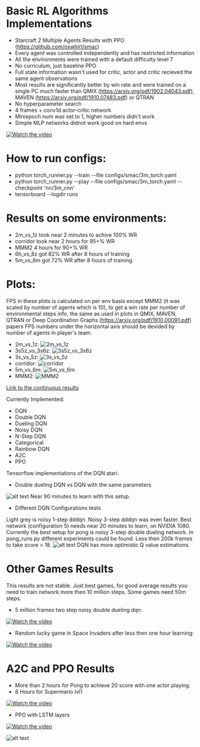 # Basic RL Algorithms Implementations
* Starcraft 2 Multiple Agents Results with PPO (https://github.com/oxwhirl/smac)
* Every agent was controlled independently and has restricted information
* All the environments were trained with a default difficulty level 7
* No curriculum, just baseline PPO
* Full state information wasn't used for critic, actor and critic recieved the same agent observations
* Most results are significantly better by win rate and were trained on a single PC much faster than QMIX (https://arxiv.org/pdf/1902.04043.pdf), MAVEN (https://arxiv.org/pdf/1910.07483.pdf) or QTRAN
* No hyperparameter search
* 4 frames + conv1d actor-critic network
* Miniepoch num was set to 1, higher numbers didn't work
* Simple MLP networks didnot work good on hard envs

[![Watch the video](https://github.com/Denys88/dqn_atari/blob/master/pictures/smac/mmm2.gif)](https://www.youtube.com/watch?v=F_IfFz-s-iQ)

# How to run configs:
* python torch_runner.py --train --file configs/smac/3m_torch.yaml
* python torch_runner.py --play --file configs/smac/3m_torch.yaml --checkpoint 'nn/3m_cnn'
* tensorboard --logdir runs
# Results on some environments:
* 2m_vs_1z took near 2 minutes to achive 100% WR
* corridor took near 2 hours for 95+% WR
* MMM2 4 hours for 90+% WR
* 6h_vs_8z got 82% WR after 8 hours of training
* 5m_vs_6m got 72% WR after 8 hours of training

# Plots:
FPS in these plots is calculated on per env basis except MMM2 (it was scaled by number of agents which is 10), to get a win rate per number of environmental steps info, the same as used in plots in QMIX, MAVEN, QTRAN or Deep Coordination Graphs (https://arxiv.org/pdf/1910.00091.pdf) papers FPS numbers under the horizontal axis should be devided by number of agents in player's team.

* 2m_vs_1z:
![2m_vs_1z](https://github.com/Denys88/dqn_atari/blob/master/pictures/smac/2m_vs_1z.png)
* 3s5z_vs_3s6z:
![3s5z_vs_3s6z](https://github.com/Denys88/dqn_atari/blob/master/pictures/smac/3s5z_vs_3s6z.png)
* 3s_vs_5z:
![3s_vs_5z](https://github.com/Denys88/dqn_atari/blob/master/pictures/smac/3s_vs_5z.png)
* corridor:
![corridor](https://github.com/Denys88/dqn_atari/blob/master/pictures/smac/corridor.png)
* 5m_vs_6m:
![5m_vs_6m](https://github.com/Denys88/dqn_atari/blob/master/pictures/smac/5m_vs_6m.png)
* MMM2:
![MMM2](https://github.com/Denys88/dqn_atari/blob/master/pictures/smac/MMM2.png)


[Link to the continuous results](https://github.com/Denys88/rl_games/blob/master/CONTINUOUS_RESULTS.md)

Currently Implemented:
* DQN
* Double DQN
* Dueling DQN
* Noisy DQN
* N-Step DQN
* Categorical
* Rainbow DQN
* A2C
* PPO

Tensorflow implementations of the DQN atari.

* Double dueling DQN vs DQN with the same parameters

![alt text](https://github.com/Denys88/dqn_atari/blob/master/pictures/dqn_vs_dddqn.png)
Near 90 minutes to learn with this setup.

* Different DQN Configurations tests

Light grey is noisy 1-step dddqn.
Noisy 3-step dddqn was even faster.
Best network (configuration 5) needs near 20 minutes to learn, on NVIDIA 1080.
Currently the best setup for pong is noisy 3-step double dueling network.
In pong_runs.py different experiments could be found.
Less then 200k frames to take score > 18.
![alt text](https://github.com/Denys88/dqn_atari/blob/master/pictures/pong_dqn.png)
DQN has more optimistic Q value estimations.

# Other Games Results
This results are not stable. Just best games, for good average results you need to train network more then 10 million steps.
Some games need 50m steps.

* 5 million frames two step noisy double dueling dqn:

[![Watch the video](https://j.gifs.com/K1OL6r.gif)](https://youtu.be/Lu9Cm9K_6ms)

* Random lucky game in Space Invaders after less then one hour learning:

[![Watch the video](https://j.gifs.com/D1RQE5.gif)](https://www.youtube.com/watch?v=LO0RL437rh4)


# A2C and PPO Results
* More than 2 hours for Pong to achieve 20 score with one actor playing. 
* 8 Hours for Supermario lvl1

[![Watch the video](https://j.gifs.com/nxOYyp.gif)](https://www.youtube.com/watch?v=T9ujS3HIvMY)

* PPO with LSTM layers

[![Watch the video](https://j.gifs.com/YWV9W0.gif)](https://www.youtube.com/watch?v=fjY4AWbmhHg)


![alt text](https://github.com/Denys88/dqn_atari/blob/master/pictures/mario_random_stages.png)
